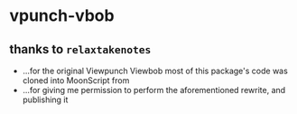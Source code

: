 # vpunch-vbob
## thanks to `relaxtakenotes`
  - ...for the original Viewpunch Viewbob most of this package's code was cloned into MoonScript from
  - ...for giving me permission to perform the aforementioned rewrite, and publishing it